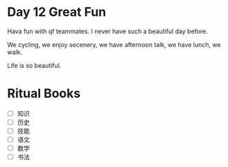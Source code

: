 # Day 12 Great Fun

Hava fun with qf teammates. I never have such a beautiful day before.

We cycling, we enjoy secenery, we have afternoon talk, we have lunch, we walk.

Life is so beautiful.

# Ritual Books

- [ ] 知识
- [ ] 历史
- [ ] 技能
- [ ] 语文
- [ ] 数学
- [ ] 书法
